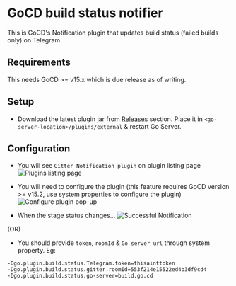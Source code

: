 # GoCD build status notifier
This is GoCD's Notification plugin that updates build status (failed builds only) on Telegram.

## Requirements
This needs GoCD >= v15.x which is due release as of writing.

## Setup
- Download the latest plugin jar from [Releases](https://github.com/srinivasupadhya/gitter-notifier/releases) section. Place it in `<go-server-location>/plugins/external` & restart Go Server.

## Configuration

- You will see `Gitter Notification plugin` on plugin listing page
![Plugins listing page][1]

- You will need to configure the plugin (this feature requires GoCD version >= v15.2, use system properties to configure the plugin) 
![Configure plugin pop-up][2]

- When the stage status changes...
![Successful Notification][3]

(OR)

- You should provide `token`, `roomId` & `Go server url` through system property.
Eg:
```
-Dgo.plugin.build.status.Telegram.token=thisainttoken
-Dgo.plugin.build.status.gitter.roomId=553f214e15522ed4b3df9cd4
-Dgo.plugin.build.status.go-server=build.go.cd
```

[1]: images/list-plugin.png  "List Plugin"
[2]: images/configure-plugin.png  "Configure Plugin"
[3]: images/gitter-notification.png  "Successful Notification"